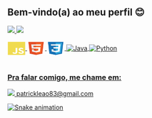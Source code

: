 ## Bem-vindo(a) ao meu perfil 😊

 <div>
   <a href="https://github.com/pateko83">
   <img height="180em" src="https://github-readme-stats.vercel.app/api?username=pateko83&show_icons=true&theme=tokyonight&include_all_commits=true&count_private=true"/>
   <img height="180em" src="https://github-readme-stats.vercel.app/api/top-langs/?username=pateko83&layout=compact&langs_count=6&theme=tokyonight"/>

</div>
<div style="display: inline_block"><br>
  <img align="center" alt="Js" height="30" width="40" src="https://raw.githubusercontent.com/devicons/devicon/master/icons/javascript/javascript-plain.svg">
  <img align="center" alt="HTML" height="30" width="40" src="https://raw.githubusercontent.com/devicons/devicon/master/icons/html5/html5-original.svg">
  <img align="center" alt="CSS" height="30" width="40" src="https://raw.githubusercontent.com/devicons/devicon/master/icons/css3/css3-original.svg">
  <img align="center" alt="Java" height="30" width="40" src="https://cdn.iconscout.com/icon/free/png-512/free-java-60-1174953.png?f=webp&w=256">
  <img align="center" alt="Python" height="30" width="30" src="https://upload.wikimedia.org/wikipedia/commons/0/0a/Python.svg">
</div>
 
 <br>
 
  ### Pra falar comigo, me chame em:
 
<div> 
  <img src="https://img.shields.io/badge/-Gmail-%23333?style=for-the-badge&logo=gmail&logoColor=white"> patrickleao83@gmail.com
 
  ![Snake animation](https://github.com/pateko83/pateko83/blob/output/github-contribution-grid-snake.svg)

</div>
